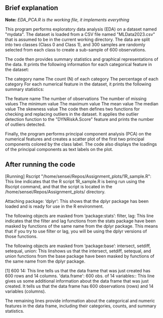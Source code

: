 ## Brief explanation

**Note:** *EDA_PCA.R is the working file, it implements everything*

This program performs exploratory data analysis (EDA) on a dataset named "mydata". The dataset is loaded from a CSV file named "MLData2023.csv" that is assumed to be in the current working directory. The data are split into two classes (Class 0 and Class 1), and 300 samples are randomly selected from each class to create a sub-sample of 600 observations.

The code then provides summary statistics and graphical representations of the data. It prints the following information for each categorical feature in the dataset:

The category name
The count (N) of each category
The percentage of each category
For each numerical feature in the dataset, it prints the following summary statistics:

The feature name
The number of observations
The number of missing values
The minimum value
The maximum value
The mean value
The median value
The skewness value
The code then defines two functions for checking and replacing outliers in the dataset. It applies the outlier detection function to the "DYNRiskA.Score" feature and prints the number of outliers detected.

Finally, the program performs principal component analysis (PCA) on the numerical features and creates a scatter plot of the first two principal components colored by the class label. The code also displays the loadings of the principal components as text labels on the plot.

## After running the code

[Running] Rscript "/home/sensei/Repos/Assignment_plots/1R_sample.R": This line indicates that the R script 1R_sample.R is being run using the Rscript command, and that the script is located in the /home/sensei/Repos/Assignment_plots/ directory.

Attaching package: ‘dplyr’: This shows that the dplyr package has been loaded and is ready for use in the R environment.

The following objects are masked from ‘package:stats’: filter, lag: This line indicates that the filter and lag functions from the stats package have been masked by functions of the same name from the dplyr package. This means that if you try to use filter or lag, you will be using the dplyr versions of those functions.

The following objects are masked from ‘package:base’: intersect, setdiff, setequal, union: This linshows us that the intersect, setdiff, setequal, and union functions from the base package have been masked by functions of the same name from the dplyr package.

[1] 600 14: This line tells us that the data frame that was just created has 600 rows and 14 columns.
'data.frame': 600 obs. of 14 variables:: This line gives us some additional information about the data frame that was just created. It tells us that the data frame has 600 observations (rows) and 14 variables (columns).

The remaining lines provide information about the categorical and numeric features in the data frame, including their categories, counts, and summary statistics.
